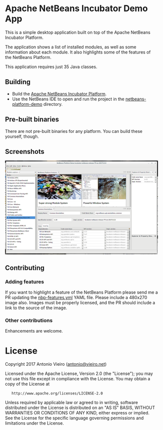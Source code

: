 # Apache NetBeans Incubator Demo App

This is a simple desktop application built on top of the Apache NetBeans
Incubator Platform.

The application shows a list of installed modules, as well as some information
about each module. It also highlights some of the features of the NetBeans
Platform.

This application requires just 35 Java classes.

## Building

- Build the [Apache NetBeans Incubator Platform](https://github.com/apache/incubator-netbeans).
- Use the NetBeans IDE to open and run the project in the [netbeans-platform-demo](/netbeans-platform-demo) directory.

## Pre-built binaries

There are not pre-built binaries for any platform. You can build these yourself, though.

## Screenshots

![Running on a Linux desktop](https://raw.githubusercontent.com/vieiro/nbp-demo/master/resources/screenshot.png)

## Contributing

### Adding features

If you want to highlight a feature of the NetBeans Platform please send me a PR updating the [nbp-features.yml](netbeans-platform-demo/nbdemo-gui/src/org/nbdemo/gui/features/model/nbp-features.yml) YAML file. Please include a 480x270 image also. Images must be properly licensed, and the PR should include a link to the source of the image.

### Other contributions

Enhancements are welcome.

# License

   Copyright 2017 Antonio Vieiro (antonio@vieiro.net)

   Licensed under the Apache License, Version 2.0 (the "License");
   you may not use this file except in compliance with the License.
   You may obtain a copy of the License at

       http://www.apache.org/licenses/LICENSE-2.0

   Unless required by applicable law or agreed to in writing, software
   distributed under the License is distributed on an "AS IS" BASIS,
   WITHOUT WARRANTIES OR CONDITIONS OF ANY KIND, either express or implied.
   See the License for the specific language governing permissions and
   limitations under the License.
